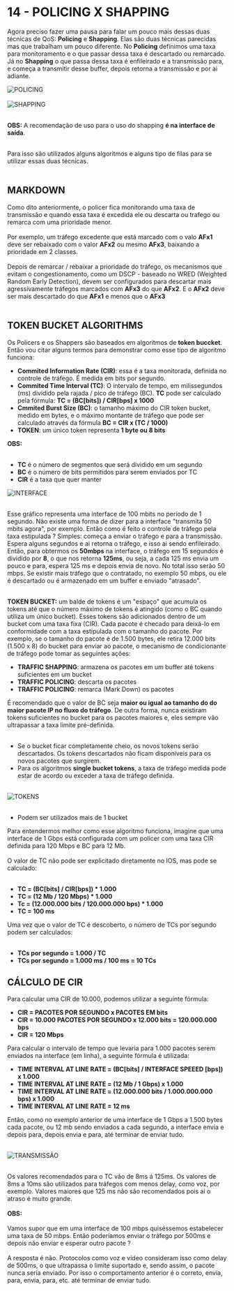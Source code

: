 # 14 - POLICING X SHAPPING

Agora preciso fazer uma pausa para falar um pouco mais dessas duas técnicas de QoS: **Policing** e **Shapping**. Elas são duas técnicas parecidas mas que trabalham um pouco diferente. No **Policing** definimos uma taxa para monitoramento e o que passar dessa taxa é descartado ou remarcado. Já no **Shapping** o que passa dessa taxa é enfileirado e a transmissão para, e começa a transmitir desse buffer, depois retorna a transmissão e por ai adiante. 

![POLICING](Imagens/policing.png) <br></br>
![SHAPPING](Imagens/shapping.png) <br></br>

**OBS:** A recomendação de uso para o uso do shapping **é na interface de saída**. <br></br>

Para isso são utilizados alguns algoritmos e alguns tipo de filas para se utilizar essas duas técnicas. <br></br>

## MARKDOWN

Como dito anteriormente, o policer fica monitorando uma taxa de transmissão e quando essa taxa é excedida ele ou descarta ou trafego ou remarca com uma prioridade menor.<br></br>
Por exemplo, um tráfego excedente que está marcado com o valo **AFx1** deve ser rebaixado com o valor **AFx2** ou mesmo **AFx3**, baixando a prioridade em 2 classes. <br></br>
Depois de remarcar / rebaixar a prioridade do tráfego, os mecanismos que evitam o congestionamento, como um DSCP - baseado no WRED (Weighted Random Early Detection), devem ser configurados para descartar mais agressivamente tráfegos marcados com **AFx3** do que **AFx2**. E o **AFx2** deve ser mais descartado do que **AFx1** e menos que o **AFx3** <br></br>

## TOKEN BUCKET ALGORITHMS

Os Policers e os Shappers são baseados em algoritmos de **token buccket**. Então vou citar alguns termos para demonstrar como esse tipo de algoritmo funciona: 
- **Commited Information Rate (CIR)**: essa é a taxa monitorada, definida no controle de tráfego. É medida em bits por segundo.
- **Commited Time Interval (TC)**: O intervalo de tempo, em milissegundos (ms) dividido pela rajada / pico de tráfego (BC). **TC** pode ser calculado pela fórmula: **TC = (BC[bits]) / CIR[bps] x 1000**
- **Cmmited Burst Size (BC)**: o tamanho máximo do CIR token bucket, medido em bytes, e o máximo montante de tráfego que pode ser calculado através da fórmula **BC = CIR x (TC / 1000)**
- **TOKEN**: um único token representa **1 byte ou 8 bits**

**OBS:** <br></br>
- **TC** é o número de segmentos que será dividido em um segundo
- **BC** é o número de bits permitidos para serem enviados por TC
- **CIR** é a taxa que quer manter

![INTERFACE](Imagens/int_100_mbps.drawio.png) <br></br>

Esse gráfico representa uma interface de 100 mbits no período de 1 segundo. Não existe uma forma de dizer para a interface "transmita 50 mbits agora", por exemplo. Então como é feito o controle de tráfego pela taxa estipulada ? Simples: começa a enviar o tráfego e para a transmissão. Espera alguns segundos e ai retorna o tráfego, e isso ai sendo enfileirado. Então, para obtermos os **50mbps** na interface, o tráfego em 15 segundos é dividido por **8**, o que nos retorna **125ms**, ou seja, a cada 125 ms envia um pouco e para, espera 125 ms e depois envia de novo. No total isso serão 50 mbps. Se existir mais tráfego que o contratado, no exemplo 50 mbps, ou ele é descartado ou é armazenado em um buffer e enviado "atrasado". <br></br>

**TOKEN BUCKET:** um balde de tokens é um "espaço" que acumula os tokens até que o número máximo de tokens é atingido (como o BC quando utiliza um único bucket). Esses tokens são adicionados dentro de um bucket com uma taxa fixa (CIR). Cada pacote é checado para deixá-lo em conformidade com a taxa estipulada com o tamanho do pacote. Por exemplo, se o tamanho do pacote é de 1.500 bytes, ele retira 12.000 bits (1.500 x 8) do bucket para enviar ao pacote, o mecanismo de condicionante de tráfego pode tomar as seguintes ações:
- **TRAFFIC SHAPPING**: armazena os pacotes em um buffer até tokens suficientes em um bucket
- **TRAFFIC POLICING**: descarta os pacotes
- **TRAFFIC POLICING**: remarca (Mark Down) os pacotes

É recomendado que o valor de BC seja **maior ou igual ao tamanho do do maior pacote IP no fluxo do tráfego**. De outra forma, nunca existiram tokens suficientes no bucket para os pacotes maiores e, eles sempre vão ultrapassar a taxa limite pré-definida. <br></br>
- Se o bucket ficar completamente cheio, os novos tokens serão descartados. Os tokens descartados não ficam disponíveis para os novos pacotes que surgirem.
- Para os algoritmos **single bucket tokens**, a taxa de tráfego medida pode estar de acordo ou exceder a taxa de tráfego definida. <br></br>

![TOKENS](Imagens/token.png) <br></br>

- Podem ser utilizados mais de 1 bucket

Para entendermos melhor como esse algoritmo funciona, imagine que uma interface de 1 Gbps está configurada com um policer com uma taxa CIR definida para 120 Mbps e BC para 12 Mb. <br><br>
O valor de TC não pode ser explicitado diretamente no IOS, mas pode se calculado: <br></br>
- **TC = (BC[bits] / CIR[bps]) * 1.000**
- **TC = (12 Mb / 120 Mbps) * 1.000**
- **Tc = (12.000.000 bits / 120.000.000 bps) * 1.000**
- **TC = 100 ms**

Uma vez que o valor de TC é descoberto, o número de TCs por segundo podem ser calculados: <br></br>

- **TCs por segundo = 1.000 / TC**
- **TCs por segundo = 1.000 ms / 100 ms = 10 TCs**

## CÁLCULO DE CIR

Para calcular uma CIR de 10.000, podemos utilizar a seguinte fórmula: 
- **CIR = PACOTES POR SEGUNDO x PACOTES EM bits**
- **CIR = 10.000 PACOTES POR SEGUNDO x 12.000 bits = 120.000.000 bps**
- **CIR = 120 Mbps**

Para calcular o intervalo de tempo que levaria para 1.000 pacotes serem enviados na interface (em linha), a seguinte fórmula é utilizada:

- **TIME INTERVAL AT LINE RATE = (BC[bits] / INTERFACE SPEEED [bps]) x 1.000**
- **TIME INTERVAL AT LINE RATE = (12 Mb / 1 Gbps) x 1.000**
- **TIME INTERVAL AT LINE RATE = (12.000.000 bits / 1.000.000.000 bps) x 1.000**
- **TIME INTERVAL AT LINE RATE = 12 ms**

Então, como no exemplo anterior de uma interface de 1 Gbps a 1.500 bytes cada pacote, ou 12 mb sendo enviados a cada segundo, a interface envia e depois para, depois envia e para, até terminar de enviar tudo. <br></br>

![TRANSMISSÃO](Imagens/transmissao.png) <br></br>

Os valores recomendados para o TC vão de 8ms á 125ms. Os valores de 8ms a 10ms são utilizados para tráfegos com menos delay, como voz, por exemplo. Valores maiores que 125 ms não são recomendados pois ai o atraso é muito grande. <br></br>
**OBS:** <br></br>
Vamos supor que em uma interface de 100 mbps quiséssemos estabelecer uma taxa de 50 mbps. Então poderíamos enviar o tráfego por 500ms e depois não enviar e esperar outro pacote ? <br></br>
A resposta é não. Protocolos como voz e vídeo consideram isso como delay de 500ms, o que ultrapassa o limite suportado e, sendo assim, o pacote nunca seria enviado. Por isso o comportamento anterior é o correto, envia, para, envia, para, etc. até terminar de enviar tudo.